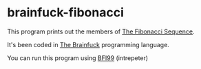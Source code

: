 # brainfuck-fibonacci

This program prints out the members of [The Fibonacci Sequence](https://en.wikipedia.org/wiki/Fibonacci_number). 

It's been coded in [The Brainfuck](https://en.wikipedia.org/wiki/Brainfuck) programming language.

You can run this program using [BFI99](https://github.com/pheianox/bfi99) (intrepeter)

